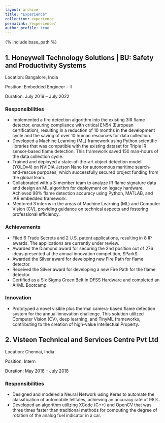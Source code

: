 ```yaml
---
layout: archive
title: "Experience"
collection: experience
permalink: /experience/
author_profile: true
---
```


{% include base_path %}

## 1. Honeywell Technology Solutions | BU: Safety and Productivity Systems

Location: Bangalore, India

Position: Embedded Engineer – II

Duration: July 2019 – July 2022

### Responsibilities
- Implemented a fire detection algorithm into the existing 3IR flame detector, ensuring compliance with critical EN54 (European certification), resulting in a reduction of 10 months in the development cycle and the saving of over 10 human resources for data collection.
- Developed a Machine Learning (ML) framework using Python scientific libraries that was compatible with the existing dataset for Triple IR sensor-based flame detection. This framework saved 150 man-hours of the data collection cycle.
- Trained and deployed a state-of-the-art object detection model (YOLOv4) on NVIDIA Jetson Nano for autonomous maritime search-and-rescue purposes, which successfully secured project funding from the global team.
- Collaborated with a 3-member team to analyze IR flame signature data and design an ML algorithm for deployment on legacy hardware. Achieved 98% flame detection accuracy using Python, MATLAB, and IAR embedded framework.
- Mentored 3 interns in the areas of Machine Learning (ML) and Computer Vision (CV), providing guidance on technical aspects and fostering professional efficiency.

### Achievements
- Filed 6 Trade Secrets and 2 U.S. patent applications, resulting in 8 IP awards. The applications are currently under review.
- Awarded the Diamond award for securing the 2nd position out of 276 ideas presented at the annual innovation competition, SParkS.
- Awarded the Silver award for developing new Fire Path for flame detector.
- Received the Silver award for developing a new Fire Path for the flame detector.
- Certified as a Six Sigma Green Belt in DFSS Hardware and completed an AI/ML Bootcamp.

### Innovation
- Prototyped a novel visible plus thermal camera-based flame detection system for the annual innovation challenge. This solution utilized Computer Vision (CV), deep learning, and TinyML frameworks, contributing to the creation of high-value Intellectual Property.

## 2. Visteon Technical and Services Centre Pvt Ltd

Location: Chennai, India

Position: Intern

Duration: May 2018 – July 2018

### Responsibilities
- Designed and modeled a Neural Network using Keras to automate the classification of automobile telltales, achieving an accuracy rate of 98%.
- Developed an algorithm utilizing XCode (C++) and OpenCV that was three times faster than traditional methods for computing the degree of rotation of the analog fuel indicator in a car.
